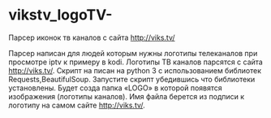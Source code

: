 # vikstv_logoTV-
Парсер иконок тв каналов с сайта http://viks.tv/

Парсер написан для людей которым нужны логотипы телеканалов при просмотре iptv к примеру в kodi. 
Логотипы ТВ каналов парсятся с сайта http://viks.tv/. Скрипт на писан на python 3 с использованием
библиотек Requests,BeautifulSoup. Запустите скрипт убедившись что библиотеки установлены.
Будет созда папка «LOGO» в которой появятся изображения (логотипы каналов).
Имя файла берется из подписи к логотипу на самом сайте http://viks.tv/.
